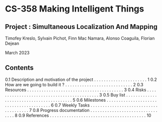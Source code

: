 # CS-358 Making Intelligent Things
## Project : Simultaneous Localization And Mapping
Timofey Kreslo, Sylvain Pichot, Finn Mac Namara, Alonso Coaguila, Florian Dejean

March 2023

## Contents
  0.1 Description and motivation of the project . . . . . . . . . . . . . . . . . . . . . . 1
  0.2 How are we going to build it ? . . . . . . . . . . . . . . . . . . . . . . . . . . . . 2
  0.3 Resources . . . . . . . . . . . . . . . . . . . . . . . . . . . . . . . . . . . . . . . . 3
  0.4 Risks . . . . . . . . . . . . . . . . . . . . . . . . . . . . . . . . . . . . . . . . . . . 3
  0.5 Buy list . . . . . . . . . . . . . . . . . . . . . . . . . . . . . . . . . . . . . . . . . 5
  0.6 Milestones . . . . . . . . . . . . . . . . . . . . . . . . . . . . . . . . . . . . . . . . 6
  0.7 Weekly Tasks . . . . . . . . . . . . . . . . . . . . . . . . . . . . . . . . . . . . . . 7
  0.8 Progress documentation . . . . . . . . . . . . . . . . . . . . . . . . . . . . . . . . 8
  0.9 References . . . . . . . . . . . . . . . . . . . . . . . . . . . . . . . . . . . . . . . . 10

